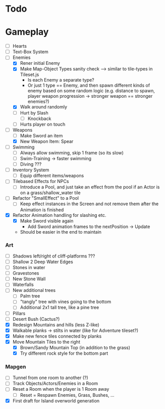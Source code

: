 # Todo

# Gameplay

* [ ] Hearts
* [ ] Text-Box System
* [ ] Enemies
  * [x] Rener initial Enemy
  * [x] Make Map-Object Types sanity check --> similar to tile-types in Tileset.js
    * Is each Enemy a separate type?
    * Or just 1 type == Enemy, and then spawn different kinds of enemy based on some random logic (e.g. distance to spawn, player weapon progression -> stronger weapon == stronger enemies?)
  * [x] Walk around randomly
  * [ ] Hurt by Slash
    * [ ] Knockback
  * [ ] Hurts player on touch
* [ ] Weapons
  * [ ] Make Sword an item
  * [x] New Weapon Item: Spear
* [ ] Swimming
  * [ ] Always allow swimming, skip 1 frame (so its slow)
  * [ ] Swim-Training -> faster swimming
  * [ ] Diving ???
* [ ] Inventory System
  * [ ] Equip different items/weapons
* [ ] Tilebased Effects for NPCs
  * [ ] Introduce a Pool, and just take an effect from the pool if an Actor is on a grass/shallow_water tile
* [ ] Refactor "SmallEffect" to a Pool
  * [ ] Keep effect instances in the Screen and not remove them after the Animation is finished
* [x] Refactor Animation handling for slashing etc.
  * [x] Make Sword visible again
    * Add Sword animation frames to the nextPosition -> Update
  * Should be easier in the end to maintain

### Art

* [ ] Shadows left/right of cliff-platforms ???
* [ ] Shallow  2  Deep Water Edges
* [ ] Stones in water
* [ ] Gravestones
* [ ] New Stone Wall
* [ ] Waterfalls
* [ ] New additional trees
  * [ ] Palm tree
  * [ ] "tangly" tree with vines going to the bottom
  * [ ] Additional 2x1 tall tree, like a pine tree
* [ ] Pillars
* [ ] Desert Bush (Cactus?)
* [x] Redesign Mountains and hills (less Z-like)
* [x] Walkable planks -> stilts in water (like for Adventure tileset?)
* [x] Make new fence tiles connected by planks
* [x] Move Mountain Tiles to the right
  * [x] Brown/Sandy Mountain Top (in addition to the grass)
  * [x] Try different rock style for the bottom part

### Mapgen

* [ ] Tunnel from one room to another (?)
* [ ] Track Objects/Actors/Enemies in a Room
* [ ] Reset a Room when the player is 1 Room away
  * [ ] Reset = Respawn Enemies, Grass, Bushes, ...
* [x] First draft for Island overworld generation